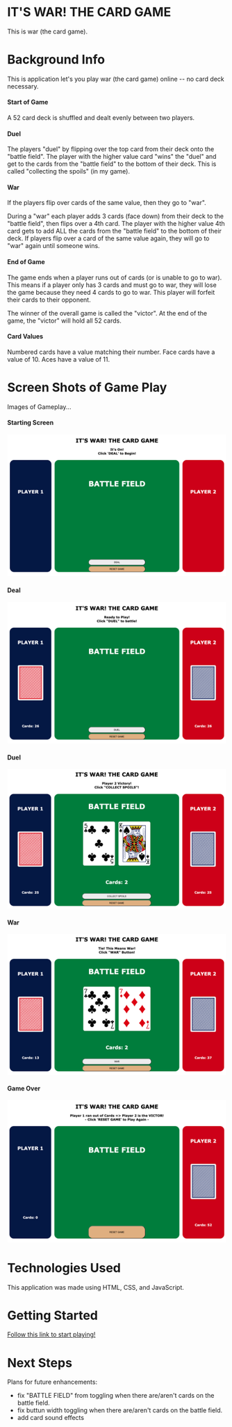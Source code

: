 # IT'S WAR! THE CARD GAME
This is war (the card game). 

# Background Info
This is application let's you play war (the card game) online -- no card deck necessary. 

  #### Start of Game
A 52 card deck is shuffled and dealt evenly between two players.

  #### Duel
The players "duel" by flipping over the top card from their deck onto the "battle field".
The player with the higher value card "wins" the "duel" and get to the cards from the "battle field" to the bottom of their deck.
This is called "collecting the spoils" (in my game). 

  #### War
If the players flip over cards of the same value, then they go to "war".

During a "war" each player adds 3 cards (face down) from their deck to the "battle field", then flips over a 4th card.
The player with the higher value 4th card gets to add ALL the cards from the "battle field" to the bottom of their deck. 
If players flip over a card of the same value again, they will go to "war" again until someone wins.

  #### End of Game
The game ends when a player runs out of cards (or is unable to go to war).
This means if a player only has 3 cards and must go to war, they will lose the game because they need 4 cards to go to war.
This player will forfeit their cards to their opponent. 

The winner of the overall game is called the "victor". 
At the end of the game, the "victor" will hold all 52 cards.

  #### Card Values
Numbered cards have a value matching their number.
Face cards have a value of 10.
Aces have a value of 11.


# Screen Shots of Game Play
Images of Gameplay...

#### Starting Screen
![Start](/screenshots/ss1.png)

#### Deal
![Deal](/screenshots/ss2.png)

#### Duel
![Duel](/screenshots/ss3.png)

#### War
![War!](/screenshots/ss4.png)

#### Game Over
![GameOver](/screenshots/ss5.png)

# Technologies Used
This application was made using HTML, CSS, and JavaScript.

# Getting Started
[Follow this link to start playing!](https://fosterhorak.github.io/war-card-game/)

# Next Steps
Plans for future enhancements:
- fix "BATTLE FIELD" from toggling when there are/aren't cards on the battle field.
- fix buttun width toggling when there are/aren't cards on the battle field.
- add card sound effects

